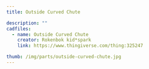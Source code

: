 ```yaml
---
title: Outside Curved Chute

description: ""
cadfiles:
  - name: Outside Curved Chute
    creator: Rokenbok kid*spark
    link: https://www.thingiverse.com/thing:325247

thumb: /img/parts/outside-curved-chute.jpg
---
```

